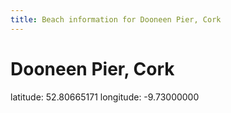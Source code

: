 ```yaml
---
title: Beach information for Dooneen Pier, Cork
---
```

# Dooneen Pier, Cork 

<div class="location-info">latitude: 52.80665171 longitude: -9.73000000</div>
<div id="met-eireann-warnings" onload="get_met_eireann_warnings(EI04)"></div>
<div></div>
